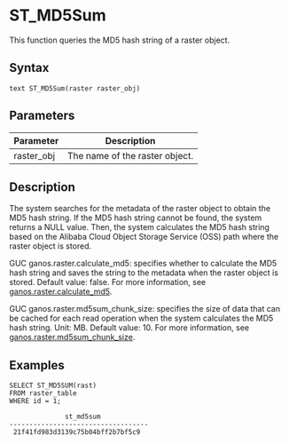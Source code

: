 # ST\_MD5Sum

This function queries the MD5 hash string of a raster object.

## Syntax

```
text ST_MD5Sum(raster raster_obj)
```

## Parameters

|Parameter|Description|
|---------|-----------|
|raster\_obj|The name of the raster object.|

## Description

The system searches for the metadata of the raster object to obtain the MD5 hash string. If the MD5 hash string cannot be found, the system returns a NULL value. Then, the system calculates the MD5 hash string based on the Alibaba Cloud Object Storage Service \(OSS\) path where the raster object is stored.

GUC ganos.raster.calculate\_md5: specifies whether to calculate the MD5 hash string and saves the string to the metadata when the raster object is stored. Default value: false. For more information, see [ganos.raster.calculate\_md5]().

GUC ganos.raster.md5sum\_chunk\_size: specifies the size of data that can be cached for each read operation when the system calculates the MD5 hash string. Unit: MB. Default value: 10. For more information, see [ganos.raster.md5sum\_chunk\_size]().

## Examples

```
SELECT ST_MD5SUM(rast)
FROM raster_table
WHERE id = 1;

              st_md5sum
-----------------------------------
 21f41fd983d3139c75b04bff2b7bf5c9
```

